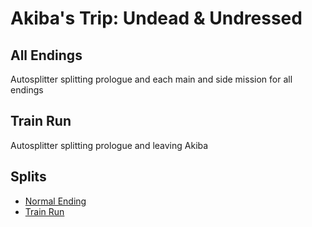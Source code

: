 # Akiba's Trip: Undead & Undressed
## All Endings
Autosplitter splitting prologue and each main and side mission for all endings
## Train Run
Autosplitter splitting prologue and leaving Akiba
## Splits
* [Normal Ending](https://github.com/C0Y0TL/asl/blob/main/Akiba's%20Trip%20Undead%20%26%20Undressed/lss/normal_ending.lss)
* [Train Run](https://github.com/C0Y0TL/asl/blob/main/Akiba's%20Trip%20Undead%20%26%20Undressed/lss/train_run.lss)
